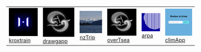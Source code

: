 <table>
  <tr>
    <td><a href="http://jalkn.github.io/kroxTrain/"><img src="img/krox.png" alt="login" width="200px">kroxtrain</a></td>
    <td><a href="http://jalkn.github.io/drawgapp/"><img src="img/dg.png" alt="login" width="200px">drawgapp</a></td>
    <td><a href="https://jalkn.github.io/nzTrip/"><img src="img/nz.png" alt="nzTRip" width="200px">nzTrip</a></td>
    <td><a href="https://jalkn.github.io/overTsea/"><img src="img/dg.png" alt="overTsea" width="200px">overTsea</a></td>
    <td><a href="https://jalkn.github.io/arpApp/"><img src="img/arpa.png" alt="arpa" width="200px">arpa</a></td>
    <td><a href="https://github.com/jalkn/climApp"><img src="img/climapp.png" alt="climApp" width="200px">climApp</a></td>
  </tr>
</table>